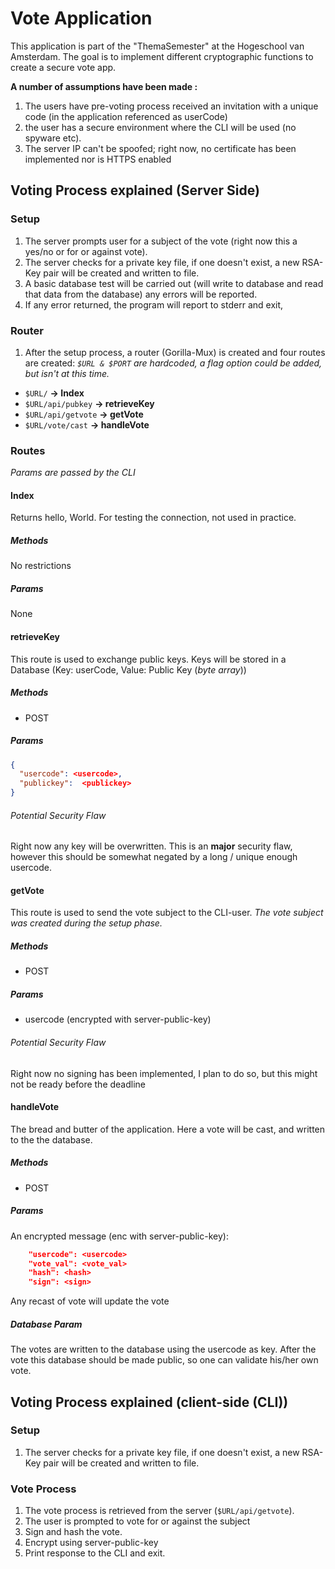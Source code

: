 # Vote Application
This application is part of the "ThemaSemester" at the Hogeschool van Amsterdam.
The goal is to implement different cryptographic functions to create a secure vote app.

**A number of assumptions have been made :**
1. The users have pre-voting process received an invitation with a unique code (in the application referenced as userCode)
2. the user has a secure environment where the CLI will be used (no spyware etc).
3. The server IP can't be spoofed; right now, no certificate has been implemented nor is HTTPS enabled

## Voting Process explained (Server Side)
### Setup
1. The server prompts user for a subject of the vote (right now this a yes/no or for or against vote).
2. The server checks for a private key file, if one doesn't exist, a new RSA-Key pair will be created and written to file.
3. A basic database test will be carried out (will write to database and read that data from the database) any errors will be reported.
4. If any error returned, the program will report to stderr and exit,

### Router
1. After the setup process, a router (Gorilla-Mux) is created and four routes are created:
*```$URL & $PORT``` are hardcoded, a flag option could be added, but isn't at this time.*
- ```$URL/```               **-> Index** 
- ```$URL/api/pubkey```     **-> retrieveKey** 
- ```$URL/api/getvote```    **-> getVote** 
- ```$URL/vote/cast```      **-> handleVote** 

### Routes
*Params are passed by the CLI*

#### Index
Returns hello, World. For testing the connection, not used in practice.
##### Methods
No restrictions
##### Params 
None

#### retrieveKey
This route is used to exchange public keys.
Keys will be stored in a Database (Key: userCode, Value: Public Key (*byte array*))
##### Methods
* POST
##### Params
```json
{
  "usercode": <usercode>,
  "publickey":  <publickey>
}
```
###### Potential Security Flaw
Right now any key will be overwritten.
This is an **major** security flaw, however this should be somewhat negated by a long / unique enough usercode.

#### getVote
This route is used to send the vote subject to the CLI-user.
*The vote subject was created during the setup phase.*
##### Methods
* POST
##### Params
* usercode (encrypted with server-public-key)
###### Potential Security Flaw
Right now no signing has been implemented, I plan to do so, but this might not be ready before the deadline

#### handleVote
The bread and butter of the application. Here a vote will be cast, and written to the the database.
##### Methods
* POST
##### Params
An encrypted message (enc with server-public-key):
```json
    "usercode": <usercode>
    "vote_val": <vote_val>
    "hash": <hash>
    "sign": <sign>
```
Any recast of vote will update the vote
##### Database Param
The votes are written to the database using the usercode as key.
After the vote this database should be made public, so one can validate his/her own vote.

## Voting Process explained (client-side (CLI))
### Setup
1. The server checks for a private key file, if one doesn't exist, a new RSA-Key pair will be created and written to file.
### Vote Process
1. The vote process is retrieved from the server (```$URL/api/getvote```).
2. The user is prompted to vote for or against the subject
3. Sign and hash the vote.
4. Encrypt using server-public-key
5. Print response to the CLI and exit.

